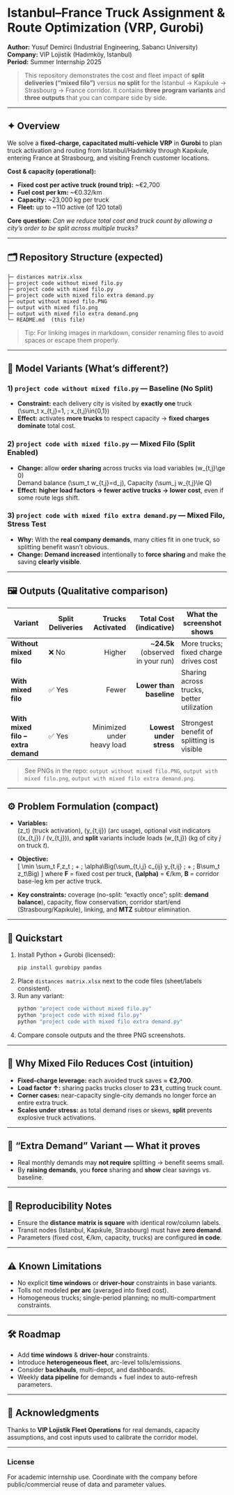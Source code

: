 # Istanbul–France Truck Assignment & Route Optimization (VRP, Gurobi)

**Author:** Yusuf Demirci (Industrial Engineering, Sabancı University)  
**Company:** VIP Lojistik (Hadımköy, Istanbul)  
**Period:** Summer Internship 2025

> This repository demonstrates the cost and fleet impact of **split deliveries (“mixed filo”)** versus **no split** for the Istanbul → Kapıkule → Strasbourg → France corridor. It contains **three program variants** and **three outputs** that you can compare side by side.

---

## ✦ Overview

We solve a **fixed-charge, capacitated multi-vehicle VRP** in **Gurobi** to plan truck activation and routing from Istanbul/Hadımköy through Kapıkule, entering France at Strasbourg, and visiting French customer locations.

**Cost & capacity (operational):**
- **Fixed cost per active truck (round trip):** ~€2,700
- **Fuel cost per km:** ~€0.32/km
- **Capacity:** ~23,000 kg per truck
- **Fleet:** up to ~110 active (of 120 total)

**Core question:** *Can we reduce total cost and truck count by allowing a city’s order to be split across multiple trucks?*

---

## 🗂 Repository Structure (expected)

```
├─ distances matrix.xlsx
├─ project code without mixed filo.py
├─ project code with mixed filo.py
├─ project code with mixed filo extra demand.py
├─ output without mixed filo.PNG
├─ output with mixed filo.png
├─ output with mixed filo extra demand.png
└─ README.md  (this file)
```

> Tip: For linking images in markdown, consider renaming files to avoid spaces or escape them properly.

---

## 🧠 Model Variants (What’s different?)

### 1) `project code without mixed filo.py` — **Baseline (No Split)**
- **Constraint:** each delivery city is visited by **exactly one** truck  
  \(\sum_t x_{t,j}=1, \; x_{t,j}\in\{0,1\}\)
- **Effect:** activates **more trucks** to respect capacity → **fixed charges dominate** total cost.

### 2) `project code with mixed filo.py` — **Mixed Filo (Split Enabled)**
- **Change:** allow **order sharing** across trucks via load variables \(w_{t,j}\ge 0\)  
  Demand balance \(\sum_t w_{t,j}=d_j\), Capacity \(\sum_j w_{t,j}\le Q\)
- **Effect:** **higher load factors → fewer active trucks → lower cost**, even if some route legs shift.

### 3) `project code with mixed filo extra demand.py` — **Mixed Filo, Stress Test**
- **Why:** With the **real company demands**, many cities fit in one truck, so splitting benefit wasn’t obvious.
- **Change:** **Demand increased** intentionally to **force sharing** and make the saving **clearly visible**.

---

## 🖼 Outputs (Qualitative comparison)

| Variant | Split Deliveries | Trucks Activated | Total Cost (indicative) | What the screenshot shows |
|---|---|---:|---:|---|
| **Without mixed filo** | ❌ No | Higher | ~**24.5k** (observed in your run) | More trucks; fixed charge drives cost |
| **With mixed filo** | ✅ Yes | Fewer | **Lower than baseline** | Sharing across trucks, better utilization |
| **With mixed filo – extra demand** | ✅ Yes | Minimized under heavy load | **Lowest under stress** | Strongest benefit of splitting is visible |

> See PNGs in the repo: `output without mixed filo.PNG`, `output with mixed filo.png`, `output with mixed filo extra demand.png`.

---

## ⚙️ Problem Formulation (compact)

- **Variables:**  
  \(z_t\) (truck activation), \(y_{t,ij}\) (arc usage), optional visit indicators (\(x_{t,j}\) / \(v_{t,j}\)), and **split** variants include loads \(w_{t,j}\) (kg of city *j* on truck *t*).

- **Objective:**  
  \[
  \min \sum_t F\,z_t \; + \; \alpha\Big(\sum_{t,i,j} c_{ij} y_{t,ij} \; + \; B\sum_t z_t\Big)
  \]
  where **F** = fixed cost per truck, **\(\alpha\)** = €/km, **B** = corridor base-leg km per active truck.

- **Key constraints:** coverage (no-split: “exactly once”; split: **demand balance**), capacity, flow conservation, corridor start/end (Strasbourg/Kapıkule), linking, and **MTZ** subtour elimination.

---

## 🚀 Quickstart

1. Install Python + Gurobi (licensed):
   ```bash
   pip install gurobipy pandas
   ```
2. Place `distances matrix.xlsx` next to the code files (sheet/labels consistent).
3. Run any variant:
   ```bash
   python "project code without mixed filo.py"
   python "project code with mixed filo.py"
   python "project code with mixed filo extra demand.py"
   ```
4. Compare console outputs and the three PNG screenshots.

---

## 📌 Why Mixed Filo Reduces Cost (intuition)

- **Fixed-charge leverage:** each avoided truck saves ≈ **€2,700**.  
- **Load factor ↑:** sharing packs trucks closer to **23 t**, cutting truck count.  
- **Corner cases:** near-capacity single-city demands no longer force an entire extra truck.  
- **Scales under stress:** as total demand rises or skews, **split** prevents explosive truck activations.

---

## 🧪 “Extra Demand” Variant — What it proves

- Real monthly demands may **not require** splitting → benefit seems small.  
- By **raising demands**, you **force** sharing and **show** clear savings vs. baseline.

---

## 🧪 Reproducibility Notes

- Ensure the **distance matrix is square** with identical row/column labels.  
- Transit nodes (Istanbul, Kapıkule, Strasbourg) must have **zero demand**.  
- Parameters (fixed cost, €/km, capacity, trucks) are configured **in code**.

---

## ⚠️ Known Limitations

- No explicit **time windows** or **driver-hour** constraints in base variants.  
- Tolls not modeled **per arc** (averaged into fixed cost).  
- Homogeneous trucks; single-period planning; no multi-compartment constraints.

---

## 🛠 Roadmap

- Add **time windows** & **driver-hour** constraints.  
- Introduce **heterogeneous fleet**, arc-level tolls/emissions.  
- Consider **backhauls**, multi-depot, and dashboards.  
- Weekly **data pipeline** for demands + fuel index to auto-refresh parameters.

---

## 🙏 Acknowledgments

Thanks to **VIP Lojistik Fleet Operations** for real demands, capacity assumptions, and cost inputs used to calibrate the corridor model.

---

### License

For academic internship use. Coordinate with the company before public/commercial reuse of data and parameter values.
